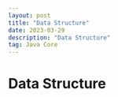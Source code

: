 ```yaml
---
layout: post
title: "Data Structure"
date: 2023-03-29
description: "Data Structure"
tag: Java Core
---
```

# Data Structure
